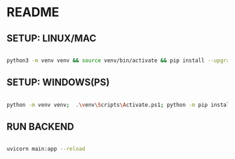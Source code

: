 # README

## SETUP: LINUX/MAC

```bash

python3 -m venv venv && source venv/bin/activate && pip install --upgrade pip && pip install -r requirements.txt

```
## SETUP: WINDOWS(PS)

```bash

python -m venv venv;  .\venv\Scripts\Activate.ps1; python -m pip install -- upgrade pip; pip install -r requirements.txt

```

## RUN BACKEND

```bash

uvicorn main:app --reload

```
